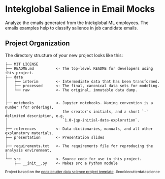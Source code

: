 Intekglobal Salience in Email Mocks
==============================

Analyze the emails generated from the Intekglobal ML employees. The emails examples help to classify salience in job candidate emails.  

Project Organization
------------

The directory structure of your new project looks like this: 

```
├── MIT LICENSE
├── README.md          <- The top-level README for developers using this project.
├── data
│   ├── interim        <- Intermediate data that has been transformed.
│   ├── processed      <- The final, canonical data sets for modeling.
│   └── raw            <- The original, immutable data dump.
│
│
├── notebooks          <- Jupyter notebooks. Naming convention is a number (for ordering),
│                         the creator's initials, and a short `-` delimited description, e.g.
│                         `1.0-jqp-initial-data-exploration`.
│
├── references         <- Data dictionaries, manuals, and all other explanatory materials.
├── presentation       <- Presentation slides
│
├── requirements.txt   <- The requirements file for reproducing the analysis environment, 
│
└── src                <- Source code for use in this project.
    ├── __init__.py    <- Makes src a Python module
 ```
 
<p><small>Project based on the <a target="_blank" href="https://drivendata.github.io/cookiecutter-data-science/">cookiecutter data science project template</a>. #cookiecutterdatascience</small></p>
